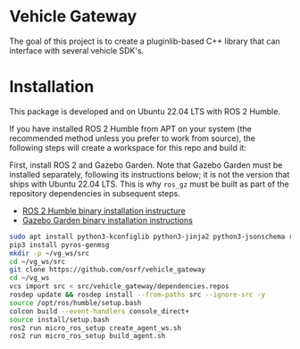 # Vehicle Gateway

The goal of this project is to create a pluginlib-based C++ library that can interface with several vehicle SDK's.

# Installation

This package is developed and on Ubuntu 22.04 LTS with ROS 2 Humble.

If you have installed ROS 2 Humble from APT on your system (the recommended method unless you prefer to work from source), the following steps will create a workspace for this repo and build it:

First, install ROS 2 and Gazebo Garden.
Note that Gazebo Garden must be installed separately, following its instructions below; it is not the version that ships with Ubuntu 22.04 LTS.
This is why `ros_gz` must be built as part of the repository dependencies in subsequent steps.
 * [ROS 2 Humble binary installation instructure](http://docs.ros.org/en/humble/Installation/Ubuntu-Install-Debians.html)
 * [Gazebo Garden binary installation instructions](https://gazebosim.org/docs/garden/install_ubuntu)

```bash
sudo apt install python3-kconfiglib python3-jinja2 python3-jsonschema ros-humble-gps-msgs
pip3 install pyros-genmsg
mkdir -p ~/vg_ws/src
cd ~/vg_ws/src
git clone https://github.com/osrf/vehicle_gateway
cd ~/vg_ws
vcs import src < src/vehicle_gateway/dependencies.repos
rosdep update && rosdep install --from-paths src --ignore-src -y
source /opt/ros/humble/setup.bash
colcon build --event-handlers console_direct+
source install/setup.bash
ros2 run micro_ros_setup create_agent_ws.sh
ros2 run micro_ros_setup build_agent.sh
```
